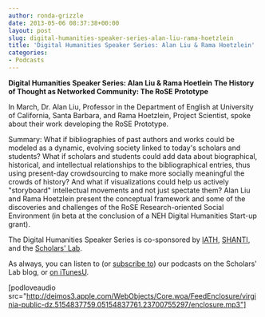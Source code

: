 ```yaml
---
author: ronda-grizzle
date: 2013-05-06 08:37:38+00:00
layout: post
slug: digital-humanities-speaker-series-alan-liu-rama-hoetzlein
title: 'Digital Humanities Speaker Series: Alan Liu & Rama Hoetzlein'
categories:
- Podcasts
---
```


**Digital Humanities Speaker Series: Alan Liu & Rama Hoetlein**
**The History of Thought as Networked Community: The RoSE Prototype**

In March, Dr. Alan Liu, Professor in the Department of English at University of California, Santa Barbara,
and Rama Hoetzlein, Project Scientist, spoke about their work developing the RoSE Prototype.


Summary:
What if bibliographies of past authors and works could be modeled as a dynamic, evolving society linked to today's scholars and students?  What if scholars and students could add data about biographical, historical, and intellectual relationships to the bibliographical entries, thus using present-day crowdsourcing to make more socially meaningful the crowds of history?  And what if visualizations could help us actively "storyboard" intellectual movements and not just spectate them?  Alan Liu and Rama Hoetzlein present the conceptual framework and some of the discoveries and challenges of the RoSE Research-oriented Social Environment (in beta at the conclusion of a NEH Digital Humanities Start-up grant).

The Digital Humanities Speaker Series is co-sponsored by [IATH](http://www.iath.virginia.edu/), [SHANTI](http://shanti.virginia.edu/), and the [Scholars' Lab](http://www.scholarslab.org/).


As always, you can listen to (or [subscribe to](http://www.scholarslab.org/category/podcasts/)) our podcasts on the Scholars' Lab blog, or [on iTunesU](http://itunes.apple.com/us/itunes-u/scholars-lab-speaker-series/id401906619).

[podloveaudio src="http://deimos3.apple.com/WebObjects/Core.woa/FeedEnclosure/virginia-public-dz.5154837759.05154837761.23700755297/enclosure.mp3"]
